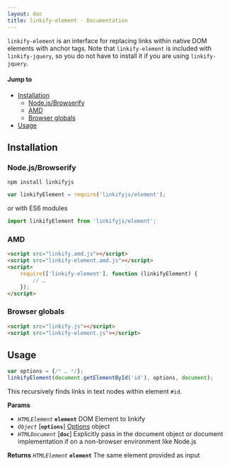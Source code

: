 ```yaml
---
layout: doc
title: linkify-element · Documentation
---
```


`linkify-element` is an interface for replacing links within native DOM elements
with anchor tags. Note that `linkify-element` is included with `linkify-jquery`,
so you do not have to install it if you are using `linkify-jquery`.

#### Jump to

* [Installation](#installation)
  * [Node.js/Browserify](#nodejsbrowserify)
  * [AMD](#amd)
  * [Browser globals](#browser-globals)
* [Usage](#usage)

## Installation

### Node.js/Browserify

```
npm install linkifyjs
```

```js
var linkifyElement = require('linkifyjs/element');
```

or with ES6 modules

```js
import linkifyElement from 'linkifyjs/element';
```

### AMD

```html
<script src="linkify.amd.js"></script>
<script src="linkify-element.amd.js"></script>
<script>
    require(['linkify-element'], function (linkifyElement) {
        // …
    });
</script>
```

### Browser globals

```html
<script src="linkify.js"></script>
<script src="linkify-element.js"></script>
```

## Usage

```js
var options = {/* … */};
linkifyElement(document.getElementById('id'), options, document);
```

This recursively finds links in text nodes within element `#id`.

**Params**

* _`HTMLElement`_ **`element`** DOM Element to linkify
* _`Object`_ [**`options`**]  [Options](options.html) object
* _`HTMLDocument`_ [**`doc`**] Explicitly pass in the document object or document implementation if on a non-browser environment like Node.js

**Returns** _`HTMLElement`_ **`element`** The same element provided as input

